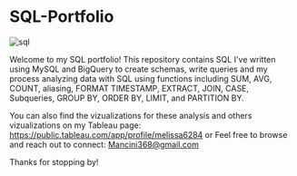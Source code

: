 # SQL-Portfolio

![sql](https://github.com/Mancini368/SQL-Portfolio/assets/126501368/c1cc3353-febd-4d14-91e9-ba35e5d323f1)

Welcome to my SQL portfolio!
This repository contains SQL I've written using MySQL and BigQuery to create schemas, write queries and my process analyzing data with SQL using functions including SUM, AVG, COUNT, aliasing, FORMAT TIMESTAMP, EXTRACT, JOIN, CASE, Subqueries, GROUP BY, ORDER BY, LIMIT, and PARTITION BY.

You can also find the vizualizations for these analysis and others vizualizations on my Tableau page: https://public.tableau.com/app/profile/melissa6284 
or 
Feel free to browse and reach out to connect: Mancini368@gmail.com



Thanks for stopping by!
